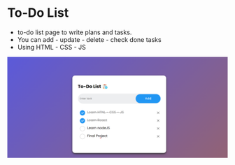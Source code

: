 # To-Do List 
- to-do list page to write plans and tasks.
- You can add - update - delete - check done tasks
- Using HTML - CSS - JS


![Note Card](to-do-list.png)
